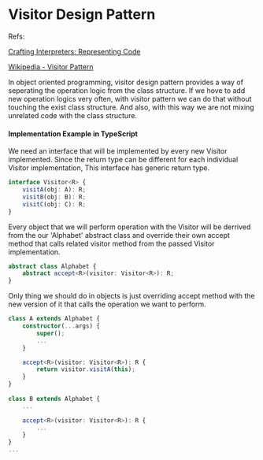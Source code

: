 # Visitor Design Pattern
Refs:

[Crafting Interpreters: Representing Code](https://craftinginterpreters.com/representing-code.html#the-visitor-pattern)

[Wikipedia - Visitor Pattern](https://en.wikipedia.org/wiki/Visitor_pattern)

In object oriented programming, visitor design pattern provides a way of seperating 
the operation logic from the class structure. If we hove to add new operation logics
very often, with visitor pattern we can do that without touching the exist class 
structure. And also, with this way we are not mixing unrelated code with the class
structure.

#### Implementation Example in TypeScript

We need an interface that will be implemented by every new Visitor implemented. Since 
the return type can be different for each individual Visitor implementation, This 
interface has generic return type.

```typescript
interface Visitor<R> {
    visitA(obj: A): R;
    visitB(obj: B): R;
    visitC(obj: C): R;
}
```

Every object that we will perform operation with the Visitor will be derrived from the
our 'Alphabet' abstract class and override their own accept method that calls related
visitor method from the passed Visitor implementation.

```typescript
abstract class Alphabet {
    abstract accept<R>(visitor: Visitor<R>): R;
}
```

Only thing we should do in objects is just overriding accept method with the 
new version of it that calls the operation we want to perform.

```typescript
class A extends Alphabet {
    constructor(...args) {
        super();
	    ...
    }

    accept<R>(visitor: Visitor<R>): R {
        return visitor.visitA(this);
    }
}
		
class B extends Alphabet {
    ...

    accept<R>(visitor: Visitor<R>): R {
        ...
    }
}
...
```
